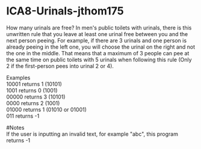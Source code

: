 # ICA8-Urinals-jthom175

How many urinals are free? 
In men's public toilets with urinals, there is this unwritten rule that you leave at least one urinal free between you and 
the next person peeing. For example, if there are 3 urinals and one person is already peeing in the left one, you will 
choose the urinal on the right and not the one in the middle. That means that a maximum of 3 people can pee at the 
same time on public toilets with 5 urinals when following this rule (Only 2 if the first-person pees into urinal 2 or 4).

Examples <br/>
10001 returns 1 (10101) <br/>
1001 returns 0 (1001) <br/>
00000 returns 3 (10101) <br/>
0000 returns 2 (1001) <br/>
01000 returns 1 (01010 or 01001)  <br/>
011 returns -1 <br/>

#Notes<br/>
If the user is inputting an invalid text, for example "abc", this program returns -1
